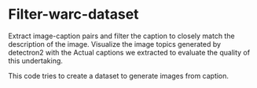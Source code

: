 # Filter-warc-dataset
Extract image-caption pairs and filter the caption to closely match the description of the image.
Visualize the image topics generated by detectron2 with the Actual captions we extracted to evaluate the quality of this undertaking.

This code tries to create a dataset to generate images from caption.
